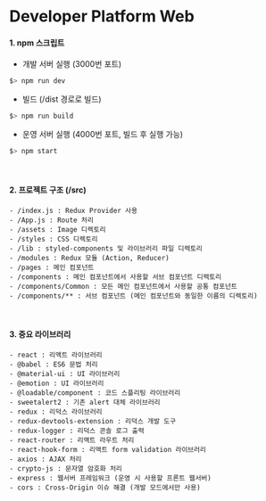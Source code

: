 # Developer Platform Web
#### 1. npm 스크립트
- 개발 서버 실행 (3000번 포트)
```bash
$> npm run dev
```
- 빌드 (/dist 경로로 빌드)
```bash
$> npm run build
```
- 운영 서버 실행 (4000번 포트, 빌드 후 실행 가능)
```bash
$> npm start
```

<br/>

#### 2. 프로젝트 구조 (/src)
```
- /index.js : Redux Provider 사용
- /App.js : Route 처리
- /assets : Image 디렉토리
- /styles : CSS 디렉토리
- /lib : styled-components 및 라이브러리 파일 디렉토리
- /modules : Redux 모듈 (Action, Reducer)
- /pages : 메인 컴포넌트
- /components : 메인 컴포넌트에서 사용할 서브 컴포넌트 디렉토리
- /components/Common : 모든 메인 컴포넌트에서 사용할 공통 컴포넌트
- /components/** : 서브 컴포넌트 (메인 컴포넌트와 동일한 이름의 디렉토리)
```

<br/>

#### 3. 중요 라이브러리
```
- react : 리액트 라이브러리
- @babel : ES6 문법 처리
- @material-ui : UI 라이브러리
- @emotion : UI 라이브러리
- @loadable/component : 코드 스플리팅 라이브러리
- sweetalert2 : 기존 alert 대체 라이브러리
- redux : 리덕스 라이브러리
- redux-devtools-extension : 리덕스 개발 도구
- redux-logger : 리덕스 콘솔 로그 출력
- react-router : 리액트 라우트 처리
- react-hook-form : 리액트 form validation 라이브러리
- axios : AJAX 처리
- crypto-js : 문자열 암호화 처리
- express : 웹서버 프레임워크 (운영 시 사용할 프론트 웹서버)
- cors : Cross-Origin 이슈 해결 (개발 모드에서만 사용)
```
